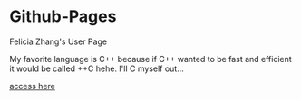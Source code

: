 # Github-Pages
Felicia Zhang's User Page

My favorite language is C++ because if C++ wanted to be fast and efficient it would be called ++C hehe. I'll C myself out...

[access here](https://fleazhang.github.io/Github-Pages/)
